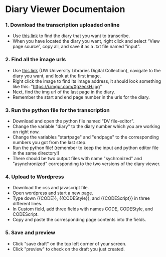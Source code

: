 # Diary Viewer Documentaion

### 1. Download the transcription uploaded online
- Use [this link](https://depts.washington.edu/newbook/data/JMS/jms_idx.html) to find the diary that you want to transcribe.
- When you have located the diary you want, right click and select “View page source”, copy all, and save it as a .txt file named "input". 

### 2. Find all the image urls
- Use [this link](https://digitalcollections.lib.washington.edu/digital/collection/iraqdiaries/search) (UW University Libraries Digital Collection), navigate to the diary you want, and look at the first image. 
- Right click the image to find its image address, it should look something like this: "https://i.imgur.com/XgzeckH.jpg"
- Next, find the img url of the last page in the diary. 
- Remember the start and end page number in the urls for the diary.

### 3. Run the python file for the transcription
- Download and open the python file named "DV file-editor".
- Change the variable "diary" to the diary number which you are working on right now.
- Change the variables "startpage" and "endpage" to the corresponding numbers you got from the last step.
- Run the python file! (remember to keep the input and python editor file in the same directory!)
- There should be two output files with name "sychronized" and "asynchronized" corresponding to the two versions of the diary viewer.

### 4. Upload to Wordpress
- Download the css and javascript file.
- Open wordpress and start a new page.
- Type down {{CODE}}, {{CODEStyle}}, and {{CODEScript}} in three different lines.
- In Custom field, add three fields with names CODE, CODEStyle, and CODEScript.
- Copy and paste the corresponding page contents into the fields.

### 5. Save and preview
- Click "save draft" on the top left corner of your screen.
- Click "preview" to check on the draft you just created.